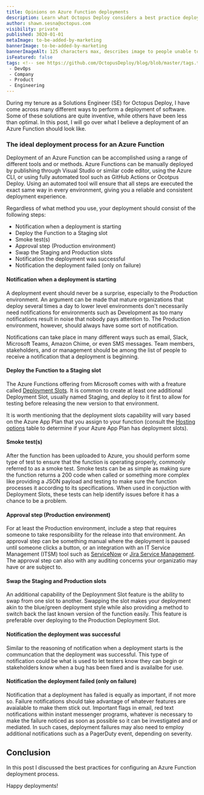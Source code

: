 ```yaml
---
title: Opinions on Azure Function deployments
description: Learn what Octopus Deploy considers a best practice deployment of an Azure Function.
author: shawn.sesna@octopus.com
visibility: private
published: 3020-01-01
metaImage: to-be-added-by-marketing
bannerImage: to-be-added-by-marketing
bannerImageAlt: 125 characters max, describes image to people unable to see it.
isFeatured: false
tags: <!-- see https://github.com/OctopusDeploy/blog/blob/master/tags.txt for a comprehensive list of tags -->
 - DevOps
 - Company
 - Product
 - Engineering
---
```


During my tenure as a Solutions Engineer (SE) for Octopus Deploy, I have come across many different ways to perform a deployment of software.  Some of these solutions are quite inventive, while others have been less than optimal.  In this post, I will go over what I believe a deployment of an Azure Function should look like.

### The ideal deployment process for an Azure Function 
Deployment of an Azure Function can be accomplished using a range of different tools and or methods.  Azure Functions can be manually deployed by publishing through Visual Studio or similar code editor, using the Azure CLI, or using fully automated tool such as GitHub Actions or Ocotpus Deploy.  Using an automated tool will ensure that all steps are executed the exact same way in every environment, giving you a reliable and consistent deployment experience.

Regardless of what method you use, your deployment should consist of the following steps:
- Notification when a deployment is starting
- Deploy the Function to a Staging slot
- Smoke test(s)
- Approval step (Production environment)
- Swap the Staging and Production slots
- Notification the deployment was successful
- Notification the deployment failed (only on failure)

#### Notification when a deployment is starting
A deployment event should never be a surprise, especially to the Production environment.  An argument can be made that mature organizations that deploy several times a day to lower level environments don't necessarily need notifications for environments such as Development as too many notifications result in noise that nobody pays attention to.  The Production environment, however, should always have some sort of notification.  

Notifications can take place in many different ways such as email, Slack, Microsoft Teams, Amazon Chime, or even SMS messages.  Team members, stakeholders, and or management should be among the list of people to receive a notification that a deployment is beginning.

#### Deploy the Function to a Staging slot
The Azure Functions offering from Microsoft comes with with a freature called [Deployment Slots](https://learn.microsoft.com/en-us/azure/azure-functions/functions-deployment-slots).  It is common to create at least one additional Deployment Slot, usually named Staging, and deploy to it first to allow for testing before releasing the new version to that environment.

It is worth mentioning that the deployment slots capability will vary based on the Azure App Plan that you assign to your function (consult the [Hosting options](https://learn.microsoft.com/en-us/azure/azure-functions/functions-deployment-slots) table to determine if your Azure App Plan has deployment slots).

#### Smoke test(s)
After the function has been uploaded to Azure, you should perform some type of test to ensure that the function is operating properly, commonly referred to as a smoke test.  Smoke tests can be as simple as making sure the function returns a 200 code when called or something more complex like providing a JSON payload and testing to make sure the function processes it according to its specifications.  When used in conjuction with Deployment Slots, these tests can help identify issues before it has a chance to be a problem.

#### Approval step (Production environment)
For at least the Production environment, include a step that requires someone to take responsibility for the release into that environment.  An approval step can be something manual where the deployment is paused until someone clicks a button, or an integration with an IT Service Management (ITSM) tool such as [ServiceNow](https://www.servicenow.com) or [Jira Service Management](https://www.atlassian.com/software/jira/service-management).  The approval step can also with any auditing concerns your organizatio may have or are subject to.

#### Swap the Staging and Production slots
An additional capability of the Deploynment Slot feature is the ability to swap from one slot to another.  Swapping the slot makes your deployment akin to the blue/green deployment style while also providing a method to switch back the last known version of the function easily.  This feature is preferable over deploying to the Production Deployment Slot.

#### Notification the deployment was successful
Similar to the reasoning of notification when a deployment starts is the communcation that the deployment was successful.  This type of notification could be what is used to let testers know they can begin or stakeholders know when a bug has been fixed and is availalbe for use.

#### Notification the deployment failed (only on failure)
Notification that a deployment has failed is equally as important, if not more so.  Failure notifications should take advantage of whatever features are avaialable to make them stick out.  Important flags in email, red text notifications within instant messenger programs, whatever is necessary to make the failure noticed as soon as possible so it can be investigated and or mediated.  In such cases, deployment failures may also need to employ additional notifications such as a PagerDuty event, depending on severity.

## Conclusion
In this post I discussed the best practices for configuring an Azure Function deployment process.

Happy deployments!
